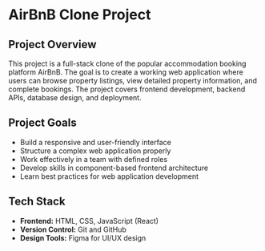 # AirBnB Clone Project

## Project Overview
This project is a full-stack clone of the popular accommodation booking platform AirBnB. The goal is to create a working web application where users can browse property listings, view detailed property information, and complete bookings. The project covers frontend development, backend APIs, database design, and deployment.

## Project Goals
- Build a responsive and user-friendly interface
- Structure a complex web application properly
- Work effectively in a team with defined roles
- Develop skills in component-based frontend architecture
- Learn best practices for web application development

## Tech Stack
- **Frontend:** HTML, CSS, JavaScript (React)
- **Version Control:** Git and GitHub
- **Design Tools:** Figma for UI/UX design
